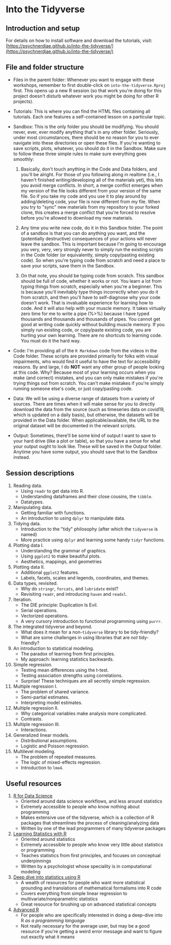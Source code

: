 # Into the Tidyverse

## Introduction and setup

For details on how to install software and download the tutorials, visit: [https://psychnerdjae.github.io/into-the-tidyverse/](https://psychnerdjae.github.io/into-the-tidyverse/)


## File and folder structure

- Files in the parent folder: Whenever you want to engage with these workshops, remember to first double-click on `into-the-tidyverse.Rproj` first. This opens up a new R session (so that work you're doing for this project doesn't disturb whatever work you might be doing for other R projects).

- Tutorials: This is where you can find the HTML files containing all tutorials. Each one features a self-contained lesson on a particular topic.

- Sandbox: This is the only folder you should be modifying. You should never, ever, ever modify anything that's in any other folder. Seriously, under most circumstances, there should be no reason for you to ever navigate into these directories or open these files. If you're wanting to save scripts, plots, whatever, you should do it in the Sandbox. Make sure to follow these three simple rules to make sure everything goes smoothly:

	1. Basically, don't touch anything in the Code and Data folders, and you'll be alright. For those of you following along in realtime (i.e., I haven't finished writing/developing all of the materials yet), this lets you avoid merge conflicts. In short, a merge conflict emerges when my version of the file looks different from your version of the same file. So if you take my code and you use it to play around by adding/deleting code, your file is now different from my file. When you try to "sync" new materials from my repository to your forked clone, this creates a merge conflict that you're forced to resolve before you're allowed to download my new materials.
	
	2. Any time you write new code, do it in this Sandbox folder. The point of a sandbox is that you can do anything you want, and the (potentially destructive) consequences of your actions will never leave the sandbox. This is important because I'm going to encourage you very, very, very strongly never to simply run the existing scripts in the Code folder (or equivalently, simply copy/pasting existing code). So when you're typing code from scratch and need a place to save your scripts, save them in the Sandbox.
	
	3. On that note, you should be typing code from scratch. This sandbox should be full of code, whether it works or not. You learn a lot from typing things from scratch, especially when you're a beginner. This is because you'll inevitably type things incorrectly when you do it from scratch, and then you'll have to self-diagnose why your code doesn't work. That is invaluable experience for learning how to code. And it will also help with your muscle memory. It takes virtually zero time for me to write a pipe (%>%) because I have typed thousands and thousands and thousands of pipes. You cannot get good at writing code quickly without building muscle memory. If you simply run existing code, or copy/paste existing code, you are hurting your own learning. There are no shortcuts to learning code. You must do it the hard way.

- Code: I'm providing all of the `R Markdown` code from the videos in the Code folder. These scripts are provided primarily for folks with visual impairments, who would find it useful to have the text for accessibility reasons. By and large, I do **NOT** want any other group of people looking at this code. Why? Because most of your learning occurs when you make (and correct) mistakes, and you can only make mistakes if you're trying things out from scratch. You can't make mistakes if you're simply running someone else's code, or just copy/pasting code.

- Data: We will be using a diverse range of datasets from a variety of sources. There are times when it will make sense for you to directly download the data from the source (such as timeseries data on covid19, which is updated on a daily basis), but otherwise, the datasets will be provided in the Data folder. When applicable/available, the URL to the original dataset will be documented in the relevant scripts.

- Output: Sometimes, there'll be some kind of output I want to save to your hard drive (like a plot or table), so that you have a sense for what your output ought to look like. These will be saved in the Output folder. Anytime you have some output, you should save that to the Sandbox instead.


## Session descriptions

1. Reading data.
	- Using `readr` to get data into R.
	- Understanding dataframes and their close cousins, the `tibble`.
	- Datatypes.
2. Manipulating data.
	- Getting familiar with functions.
	- An introduction to using `dplyr` to manipulate data.
3. Tidying data.
	- Introduction to the "tidy" philosophy (after which the `tidyverse` is named)
	- More practice using `dplyr` and learning some handy `tidyr` functions.
4. Plotting data I.
	- Understanding the grammar of graphics.
	- Using `ggplot2` to make beautiful plots.
	- Aesthetics, mappings, and geometries
5. Plotting data II.
	- Additional `ggplot2` features.
	- Labels, facets, scales and legends, coordinates, and themes.
6. Data types, revisited.
	- Why do `stringr`, `forcats`, and `lubridate` exist?
	- Revisiting `readr`, and introducing `haven` and `readxl`.
7. Iteration.
	- The DIE principle: Duplication Is Evil.
	- Serial operations.
	- Vectorized operations.
	- A very cursory introduction to functional programming using `purrr`.
8. The integrated tidyverse and beyond.
	- What does it mean for a non-`tidyverse` library to be tidy-friendly?
	- What are some challenges in using libraries that are *not* tidy-friendly?
9. An introduction to statistical modeling.
	- The paradox of learning from first principles.
	- My approach: learning statistics backwards.
10. Simple regression.
	- Testing mean differences using the t-test.
	- Testing association strengths using correlations.
	- Surprise! These techniques are all secretly simple regression.
11. Multiple regression I.
	- The problem of shared variance.
	- Semi-partial estimates.
	- Interpreting model estimates.
12. Multiple regression II.
	- Why categorical variables make analysis more complicated.
	- Contrasts.
13. Multiple regression III.
	- Interactions.
14. Generalized linear models.
	- Distributional assumptions.
	- Logistic and Poisson regression.
15. Multilevel modeling.
	- The problem of repeated measures.
	- The logic of mixed-effects regression.
	- Introduction to `lme4`.


## Useful resources
1. [R for Data Science](https://r4ds.had.co.nz/)
	- Oriented around data science workflows, and less around statistics
	- Extremely accessible to people who know nothing about programming
	- Makes extensive use of the tidyverse, which is a collection of R packages that streamlines the process of cleaning/analyzing data
	- Written by one of the lead programmers of many tidyverse packages
2. [Learning Statistics with R](https://learningstatisticswithr.com/)
	- Oriented around statistics
	- Extremely accessible to people who know very little about statistics or programming
	- Teaches statistics from first principles, and focuses on conceptual underpinnings
	- Written by a psychologist whose speciality is in computational modeling
3. [Deep dive into statistics using R](http://users.stat.umn.edu/~helwig/teaching.html)
	- A wealth of resources for people who want more statistical grounding and translations of mathematical formalisms into R code
	- Covers everything from simple linear regression to multivariate/nonparametric statistics
	- Great resource for brushing up on advanced statistical concepts
4. [Advanced R](https://adv-r.hadley.nz/)
	- For people who are specifically interested in doing a deep-dive into R *as a programming language*
	- Not really necessary for the average user, but may be a good resource if you're getting a weird error message and want to figure out exactly what it means
